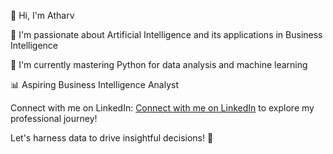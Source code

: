 👋 Hi, I'm Atharv

👀 I'm passionate about Artificial Intelligence and its applications in Business Intelligence

🌱 I'm currently mastering Python for data analysis and machine learning

📊 Aspiring Business Intelligence Analyst

Connect with me on LinkedIn: [Connect with me on LinkedIn](https://www.linkedin.com/in/atharv-jangam/) to explore my professional journey!

Let's harness data to drive insightful decisions! 🚀


<!---
Jangs13/Jangs13 is a ✨ special ✨ repository because its `README.md` (this file) appears on your GitHub profile.
You can click the Preview link to take a look at your changes.
--->
